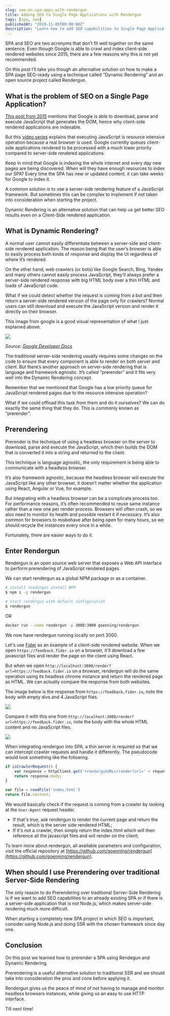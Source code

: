 ```yaml
---
slug: seo-on-spa-apps-with-rendergun
title: Adding SEO to Single Page Applications with Rendergun
tags: [spa, seo]
publishedAt: "2019-11-05T00:00:00Z"
description: "Learn how to add SEO capabilities to Single Page Applications using Dynamic Rendering and Rendergun."
---
```


SPA and SEO are two acronyms that don’t fit well together on the same sentence. Even though Google is able to crawl and index client-side rendered websites since 2015, there are a few reasons why this is not yet recommended.

On this post I’ll take you though an alternative solution on how to make a SPA page SEO-ready using a technique called “Dynamic Rendering” and an open source project called Rendergun.

## What is the problem of SEO on a Single Page Application?

[This post from 2015](https://webmasters.googleblog.com/2014/05/understanding-web-pages-better.html) mentions that Google is able to download, parse and execute JavaScript that generates the DOM, hence why client-side rendered applications are indexable.

But this [video series](https://www.youtube.com/playlist?list=PLKoqnv2vTMUPOalM1zuWDP9OQl851WMM9) explains that executing JavaScript is resource intensive operation because a real browser is used. Google currently queues client-side applications rendered to be processed with a much lower priority compared to server-side rendered applications.

Keep in mind that Google is indexing the whole internet and every day new pages are being discovered. When will they have enough resources to index our SPA? Every time the SPA has new or updated content, it can take weeks for Google to index it.

A common solution is to use a server-side rendering feature of a JavaScript framework. But sometimes this can be complex to implement if not taken into consideration when starting the project.

Dynamic Rendering is an alternative solution that can help us get better SEO results even on a Client-Side rendered application.

## What is Dynamic Rendering?

A normal user cannot easily differentiate between a server-side and client-side rendered application. The reason being that the user’s browser is able to easily process both kinds of response and display the UI regardless of where it’s rendered.

On the other hand, web crawlers (or bots) like Google Search, Bing, Yandex and many others cannot easily process JavaScript, they’ll always prefer a server-side rendered response with big HTML body over a thin HTML and loads of JavaScript code.

What if we could detect whether the request is coming from a bot and then return a server-side rendered version of the page only for crawlers? Normal users can still download and execute the JavaScript version and render it directly on their browser.

This image from google is a good visual representation of what I just explained above:

![](/blog/seo-on-spa-apps-with-rendergun/how-dynamic-rendering-works.png)

_Source: [Google Developer Docs](https://developers.google.com/search/docs/guides/dynamic-rendering)_

The traditional server-side rendering usually requires some changes on the code to ensure that every component is able to render on both server and client. But there’s another approach on server-side rendering that is language and framework agnostic. It’s called “prerender” and it fits very well into the Dynamic Rendering concept.

Remember that we mentioned that Google has a low priority queue for JavaScript rendered pages due to the resource intensive operation?

What if we could offload this task from them and do it ourselves? We can do exactly the same thing that they do. This is commonly known as “prerender”.

## Prerendering

Prerender is the technique of using a headless browser on the server to download, parse and execute the JavaScript, which then builds the DOM that is converted it into a string and returned to the client.

This technique is language agnostic, the only requirement is being able to communicate with a headless browser.

It’s also framework agnostic, because the headless browser will execute the JavaScript like any other browser, it doesn’t matter whether the application using React, Angular or Vue, for example.

But integrating with a headless browser can be a complicate process too. For performance reasons, it’s often recommended to reuse same instance rather than a new one per render process. Browsers will often crash, so we also need to monitor its health and possible restart it if necessary. It’s also common for browsers to misbehave after being open for many hours, so we should recycle the instances every once in a while.

Fortunately, there are easier ways to do it.

## Enter Rendergun

Rendergun is an open source web server that exposes a Web API interface to perform prerendering of JavaScript rendered pages.

We can start rendergun as a global NPM package or as a container.

```bash
# install rendergun install NPM
$ npm i -g rendergun

# start rendergun with default configuration
$ rendergun
```

OR

```bash
docker run --name rendergun -p 3000:3000 goenning/rendergun
```

We now have rendergun running locally on port 3000.

Let's use [Fider](https://getfider.com) as an example of a client-side rendered website. When we open `https://feedback.fider.io` on a browser, it'll download a few javascript files and render the page on the client using React.

But when we open `http://localhost:3000/render?url=https://feedback.fider.io` on a browser, rendergun will do the same operation using its headless chrome instance and return the rendered page as HTML. We can actually compare the response from both websites.

The image below is the response from `https://feedback.fider.io`, note the body with empty divs and 4 JavaScript files.

![](/blog/seo-on-spa-apps-with-rendergun/fider-client-side.png)

Compare it with this one from `http://localhost:3000/render?url=https://feedback.fider.io`, note the body with the whole HTML content and no JavaScript files.

![](/blog/seo-on-spa-apps-with-rendergun/fider-server-side.png)

When integrating rendergun into SPA, a thin server is required so that we can intercept crawler requests and handle it differently. The pseudocode would look something like the following.

```javascript
if isCrawlerRequest() {
    var response = httpClient.get('<rendergunURL>/render?url=' + request.url)
    return response.body;
}

var file = readFile('index.html')
return file.content;
```

We would basically check if the request is coming from a crawler by looking at the `User-Agent` request header.

- If that's true, ask rendergun to render the current page and return the result, which is the server side rendered HTML;
- If it's not a crawler, then simply return the index.html which will then reference all the javascript files and will render on the client;

To learn more about rendergun, all available parameters and configuration, visit the official repository at [https://github.com/goenning/rendergun](https://github.com/goenning/rendergun).

## When should I use Prerendering over traditional Server-Side Rendering

The only reason to do Prerendering over traditional Server-Side Rendering is if we want to add SEO capabilities to an already existing SPA or if there is a server-side application that is not Node.js, which makes server-side rendering much more difficult.

When starting a completely new SPA project in which SEO is important, consider using Node.js and doing SSR with the chosen framework since day one.

## Conclusion

On this post we learned how to prerender a SPA using Rendegun and Dynamic Rendering.

Prerendering is a useful alternative solution to traditional SSR and we should take into consideration the pros and cons before applying it.

Rendergun gives us the peace of mind of not having to manage and monitor headless browsers instances, while giving us an easy to use HTTP interface.

Till next time!
